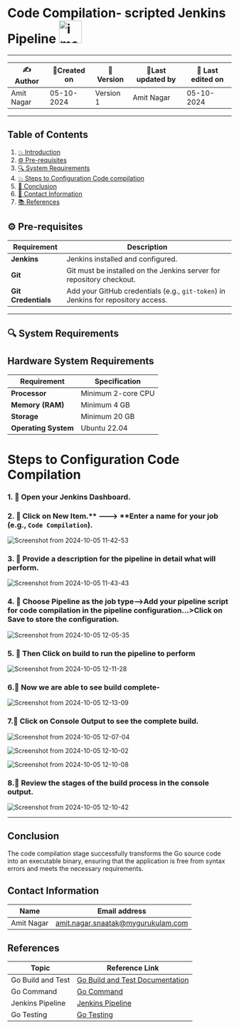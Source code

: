 # Code Compilation- scripted Jenkins Pipeline <img width="51" alt="image" src="https://github.com/user-attachments/assets/ce666869-4766-4f9d-9bfa-3627a76843f0">


---  

| ✍Author      | 📅Created on  |📌 Version    | 📝Last updated by |📅 Last edited on |
|-------------|-------------|------------|-----------------|----------------|
| Amit Nagar | 05-10-2024  | Version 1  | Amit Nagar   | 05-10-2024     |

---
## Table of Contents
1. [💥 Introduction](#-introduction)
2. [⚙️ Pre-requisites](#-pre-requisites)
3. [🔍 System Requirements](#-system-requirements)
4. [💥 Steps to Configuration Code compilation](#-steps-to-conguration-code-compilation)
5. [📛 Conclusion](#-conclusion)
6. [📧 Contact Information](#-contact-information)
7. [📚 References](#-references)


## ⚙️ Pre-requisites

| Requirement         | Description                                                                 |
|---------------------|-----------------------------------------------------------------------------|
| **Jenkins**          | Jenkins installed and configured.                                           |
| **Git**              | Git must be installed on the Jenkins server for repository checkout.        |
| **Git Credentials**  | Add your GitHub credentials (e.g., `git-token`) in Jenkins for repository access.|

---

## 🔍 System Requirements

## Hardware System Requirements

| Requirement          | Specification                                                     |
|----------------------|-------------------------------------------------------------------|
| **Processor**        | Minimum 2-core CPU                          |
| **Memory (RAM)**     | Minimum 4 GB                                   |
| **Storage**          | Minimum 20 GB|
| **Operating System** | Ubuntu 22.04       |


# Steps to Configuration Code Compilation
### 1. 🚀 Open your Jenkins Dashboard.

### 2. 🚀 Click on **New Item**.** ---> **Enter a name for your job (e.g., `Code Compilation`).
![Screenshot from 2024-10-05 11-42-53](https://github.com/user-attachments/assets/85f6e0ef-e8c7-48d4-a254-a4ee7e806e3d)



### 3. 🚀 Provide a description for the pipeline in detail what will perform.
![Screenshot from 2024-10-05 11-43-43](https://github.com/user-attachments/assets/70b71bf9-2333-46f5-ab21-6ce59dd430d8)


### 4. 🚀 Choose Pipeline as the job type-->Add your pipeline script for code compilation in the pipeline configuration...>Click on Save to store the configuration.

![Screenshot from 2024-10-05 12-05-35](https://github.com/user-attachments/assets/57cbffb8-526d-41f1-91c4-920cf2b0b84d)



### 5. 🚀 Then Click on build to run the pipeline to perform
![Screenshot from 2024-10-05 12-11-28](https://github.com/user-attachments/assets/7548fea1-4c3e-4c87-87af-a10ce3241090)


### 6.🚀 Now we are able to see build complete-

![Screenshot from 2024-10-05 12-13-09](https://github.com/user-attachments/assets/62f3a6fa-7a94-4aa7-8b88-9dbaaaf1ebd6)


### 7.🚀 Click on Console Output to see the complete build.
![Screenshot from 2024-10-05 12-07-04](https://github.com/user-attachments/assets/6bdf0edc-e00e-4cb3-8d51-f015f089da8e)

![Screenshot from 2024-10-05 12-10-02](https://github.com/user-attachments/assets/f7c9c60a-02ca-4386-94f1-9b18a85ca978)

![Screenshot from 2024-10-05 12-10-08](https://github.com/user-attachments/assets/b615a9ee-0b4b-4917-90ad-64f7fc425bb9)

### 8.🚀 Review the stages of the build process in the console output.
![Screenshot from 2024-10-05 12-10-42](https://github.com/user-attachments/assets/a4c8fb82-151a-4de0-87f7-93f29c02e03b)

---

## Conclusion
The code compilation stage successfully transforms the Go source code into an executable binary, ensuring that the application is free from syntax errors and meets the necessary requirements.

## Contact Information

| Name       | Email address     |
|------------|-------------------|
| Amit Nagar | amit.nagar.snaatak@mygurukulam.com |

## References

| Topic                   | Reference Link                                           |
|-------------------------|---------------------------------------------------------|
| Go Build and Test       | [Go Build and Test Documentation](https://golang.org/doc/code.html)  |
| Go Command              | [Go Command](https://golang.org/ref/go)                |
| Jenkins Pipeline        | [Jenkins Pipeline](https://www.jenkins.io/doc/book/pipeline/) |
| Go Testing              | [Go Testing](https://golang.org/pkg/testing/)          |
